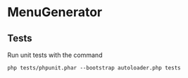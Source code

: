# MenuGenerator

## Tests
Run unit tests with the command

    php tests/phpunit.phar --bootstrap autoloader.php tests
